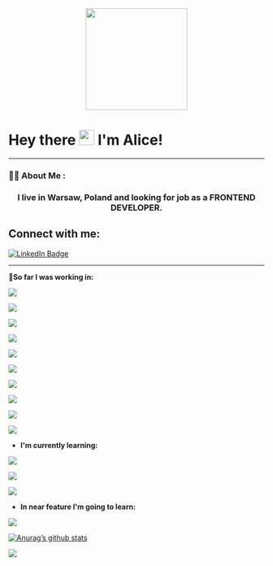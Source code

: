 
<div id="header" align="center">
  <img src="https://media.giphy.com/media/uB86ZyWQsnFSGYe2sA/giphy.gif"
width="200"
/>
</div>




<h1>
  Hey there
  <img src="https://media.giphy.com/media/hvRJCLFzcasrR4ia7z/giphy.gif" width="30px"/>  I'm Alice!
</h1>


---

### :woman_technologist: About Me :
<h3  align="center">

I live in Warsaw, Poland and looking for job as a **FRONTEND DEVELOPER**.

</h3>


<h2  bold>Connect with me:</h2>

<div id="badges">
  <a href="https://www.linkedin.com/in/alicja-godek/">
    <img src="https://img.shields.io/badge/LinkedIn-blue?style=for-the-badge&logo=linkedin&logoColor=white" alt="LinkedIn Badge"/>
  </a>
  
</div>





---
  

🌱**So far I was working in:**

![](https://img.shields.io/badge/HTML5-E34F26?style=for-the-badge&logo=html5&logoColor=white)

![](https://img.shields.io/badge/CSS3-1572B6?style=for-the-badge&logo=css3&logoColor=white)

![](https://img.shields.io/badge/JavaScript-F7DF1E?style=for-the-badge&logo=javascript&logoColor=black)

![](https://img.shields.io/badge/Node.js-43853D?style=for-the-badge&logo=node.js&logoColor=white)

![](https://img.shields.io/badge/Sass-CC6699?style=for-the-badge&logo=sass&logoColor=white)

![](https://img.shields.io/badge/Express.js-404D59?style=for-the-badge)

![](https://img.shields.io/badge/Bootstrap-563D7C?style=for-the-badge&logo=bootstrap&logoColor=white)

![](https://img.shields.io/badge/jQuery-0769AD?style=for-the-badge&logo=jquery&logoColor=white)

![](https://img.shields.io/badge/Jest-323330?style=for-the-badge&logo=Jest&logoColor=white)

![](https://img.shields.io/badge/PostgreSQL-316192?style=for-the-badge&logo=postgresql&logoColor=white)



- **I'm currently learning:**

![](https://img.shields.io/badge/Angular-DD0031?style=for-the-badge&logo=angular&logoColor=white)

![](https://img.shields.io/badge/React-20232A?style=for-the-badge&logo=react&logoColor=61DAFB)

![](https://img.shields.io/badge/Vue.js-35495E?style=for-the-badge&logo=vue.js&logoColor=4FC08D)

  

- **In near feature I'm going to learn:**

![](https://img.shields.io/badge/Python-14354C?style=for-the-badge&logo=python&logoColor=white)

  
  

[![Anurag’s github stats](https://github-readme-stats.vercel.app/api?username=JaAlice)](https://github.com/JaAlice)

  

![](https://github-readme-stats.vercel.app/api/top-langs/?username=JaAlice&theme=blue-green)

